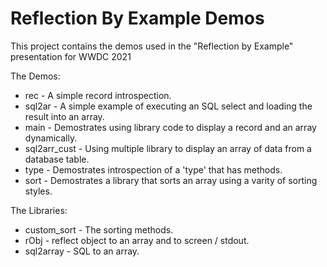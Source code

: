 # Reflection By Example Demos

This project contains the demos used in the "Reflection by Example" presentation for WWDC 2021

The Demos:
* rec - A simple record introspection.
* sql2ar - A simple example of executing an SQL select and loading the result into an array.
* main - Demostrates using library code to display a record and an array dynamically.
* sql2arr_cust - Using multiple library to display an array of data from a database table.
* type - Demostrates introspection of a 'type' that has methods.
* sort - Demostrates a library that sorts an array using a varity of sorting styles.

The Libraries:
* custom_sort - The sorting methods.
* rObj - reflect object to an array and to screen / stdout.
* sql2array - SQL to an array.

